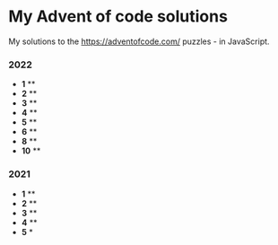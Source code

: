 # My Advent of code solutions

My solutions to the https://adventofcode.com/ puzzles - in JavaScript. 

### 2022
- **1** **
- **2** **
- **3** **
- **4** **
- **5** **
- **6** **
- **8** **
- **10** **

### 2021

- **1** **
- **2** **
- **3** **
- **4** **
- **5** *
